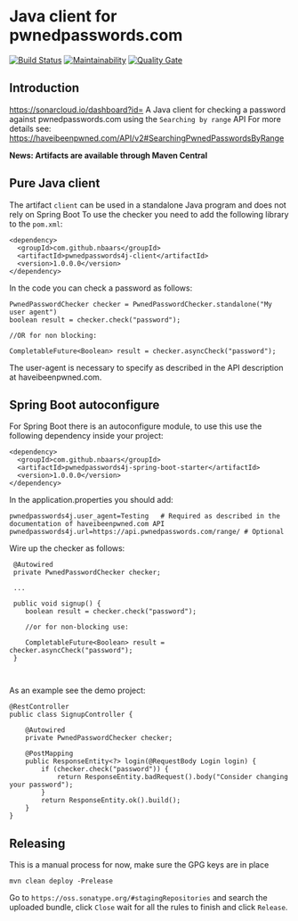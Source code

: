 # Java client for pwnedpasswords.com

[![Build Status](https://travis-ci.org/nbaars/pwnedpasswords4j.svg?branch=master)](https://travis-ci.org/nbaars/pwnedpasswords4j)
[![Maintainability](https://api.codeclimate.com/v1/badges/c9a83bdca79e94f32c59/maintainability)](https://codeclimate.com/github/nbaars/pwnedpasswords4j/maintainability)
[![Quality Gate](https://sonarcloud.io/api/badges/gate?key=com.github.nbaars%3Apwnedpasswords4j-parent)](https://sonarcloud.io/dashboard/index/com.github.nbaars%3Apwnedpasswords4j-parent)

## Introduction

https://sonarcloud.io/dashboard?id=
A Java client for checking a password against pwnedpasswords.com using the `Searching by range` API
For more details see: https://haveibeenpwned.com/API/v2#SearchingPwnedPasswordsByRange

__News: Artifacts are available through Maven Central__

## Pure Java client

The artifact `client` can be used in a standalone Java program and does not rely on Spring Boot
To use the checker you need to add the following library to the `pom.xml`:

```
<dependency>
  <groupId>com.github.nbaars</groupId>
  <artifactId>pwnedpasswords4j-client</artifactId>
  <version>1.0.0.0</version>
</dependency>

```

In the code you can check a password as follows:

```
PwnedPasswordChecker checker = PwnedPasswordChecker.standalone("My user agent")
boolean result = checker.check("password");

//OR for non blocking:

CompletableFuture<Boolean> result = checker.asyncCheck("password");
```

The user-agent is necessary to specify as described in the API description at haveibeenpwned.com.

## Spring Boot autoconfigure

For Spring Boot there is an autoconfigure module, to use this use the following dependency inside your project:

```
<dependency>
  <groupId>com.github.nbaars</groupId>
  <artifactId>pwnedpasswords4j-spring-boot-starter</artifactId>
  <version>1.0.0.0</version>
</dependency>
``` 

In the application.properties you should add:

```
pwnedpasswords4j.user_agent=Testing   # Required as described in the documentation of haveibeenpwned.com API
pwnedpasswords4j.url=https://api.pwnedpasswords.com/range/ # Optional
```

Wire up the checker as follows: 

```
 @Autowired
 private PwnedPasswordChecker checker;
 
 ...
 
 public void signup() {
    boolean result = checker.check("password");
    
    //or for non-blocking use:
    
    CompletableFuture<Boolean> result = checker.asyncCheck("password");
 }
 
    
```

As an example see the demo project:

```
@RestController
public class SignupController {

    @Autowired
    private PwnedPasswordChecker checker;

    @PostMapping
    public ResponseEntity<?> login(@RequestBody Login login) {
        if (checker.check("password")) {
            return ResponseEntity.badRequest().body("Consider changing your password");
        }
        return ResponseEntity.ok().build();
    }
}
```


## Releasing 

This is a manual process for now, make sure the GPG keys are in place

```
mvn clean deploy -Prelease
```

Go to `https://oss.sonatype.org/#stagingRepositories` and search the uploaded bundle, click `Close` wait for 
all the rules to finish and click `Release`.
